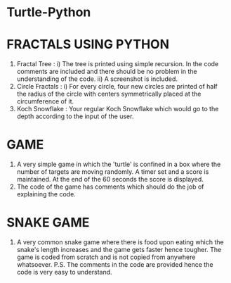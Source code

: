 # Turtle-Python


# FRACTALS USING PYTHON
1. Fractal Tree :
   i) The tree is printed using simple recursion. In the code comments are included and there should be no problem in the understanding of the code. 
   ii) A screenshot is included.
2. Circle Fractals : 
   i) For every circle, four new circles are printed of half the radius of the circle with centers symmetrically placed at the circumference of it.
3. Koch Snowflake : Your regular Koch Snowflake which would go to the depth according to the input of the user.
 
# GAME 
1. A very simple game in which the 'turtle' is confined in a box where the number of targets are moving randomly. A timer set and a score is maintained. At the end of the 60 seconds the score is displayed.
2. The code of the game has comments which should do the job of explaining the code.

# SNAKE GAME
1. A very common snake game where there is food upon eating which the snake's length increases and the game gets faster hence tougher.
The game is coded from scratch and is not copied from anywhere whatsoever.
P.S. The comments in the code are provided hence the code is very easy to understand.
